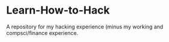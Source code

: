 # Learn-How-to-Hack
A repository for my hacking experience (minus my working and compsci/finance experience.
